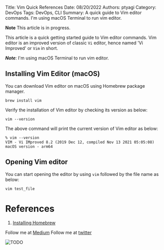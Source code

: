 Title: Vim Quick References
Date: 08/20/2022
Authors: ptyagi
Category: DevOps
Tags: DevOps, CLI
Summary: A quick guide to Vim editor commands. I'm using macOS Terminal to run vim editor.

**Note** This article is in progress.

This article is a quick getting started guide to Vim editor commands. Vim editor is an improved version of classic `Vi` editor, hence named 'Vi Improved' or `Vim` in short.

__*Note*__: I'm using macOS Terminal to run vim editor.

## Installing Vim Editor (macOS)

You can download Vim editor on macOS using Homebrew package manager.
```
brew install vim
```

Verify the installation of Vim editor by checking its version as below:
```
vim --version
```

The above command will print the current version of Vim editor as below:
```
% vim --version
VIM - Vi IMproved 8.2 (2019 Dec 12, compiled Nov 13 2021 05:05:08)
macOS version - arm64
```
## Opening Vim editor

You can start opening the editor by using `vim` followed by the file name as below:

```
vim test_file
```

# References

1. [Installing Homebrew](https://formulae.brew.sh/formula/vim)


Follow me at [Medium](https://medium.com/@ptyagicodecamp)
Follow me at [twitter](https://twitter.com/ptyagi13)

![TODO]({attach}../../images/flutter/TODO.jpg)
